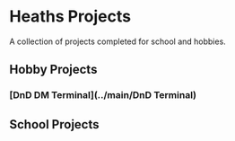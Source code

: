 # Heaths Projects

A collection of projects completed for school and hobbies.

## Hobby Projects

### [DnD DM Terminal](../main/DnD Terminal)

## School Projects
